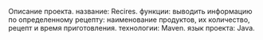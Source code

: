 Описание проекта.
название: Recires.
функции: выводить информацию по определенному рецепту: наименование продуктов, их количество, рецепт и время приготовления.
технологии: Maven.
язык проекта: Java.